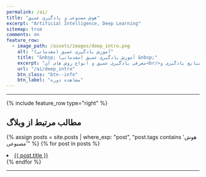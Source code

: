```yaml
---
permalink: /ai/
title: "هوش مصنوعی و یادگیری عمیق"
excerpt: "Artificial Intelligence, Deep Learning"
sitemap: true
comments: on
feature_row:
  - image_path: /assets/images/deep_intro.png
    alt: "آموزش یادگیری عمیق (مقدماتی)"
    title: "&nbsp; آموزش یادگیری عمیق (مقدماتی) &nbsp;"
    excerpt: "معرفی یادگیری عمیق و انواع روش های آن<br/>مدل های مختلف، منابع یادگیری و ...<br/>به روز رسانی: (1399/3/14)"
    url: "/ai/deep_intro"
    btn_class: "btn--info"
    btn_label: "مشاهده دوره"
---
```


-------------------------------------

{% include feature_row  type="right" %}

## مطالب مرتبط از وبلاگ

{% assign posts = site.posts | where_exp: "post", "post.tags contains 'هوش مصنوعی'" %}
{% for post in posts %}
  <li><a href="{{ post.url }}">{{ post.title }}</a></li>
{% endfor %}

-------------------------------------


<div class="well">
<div class="rw-ui-container"></div>
</div>
